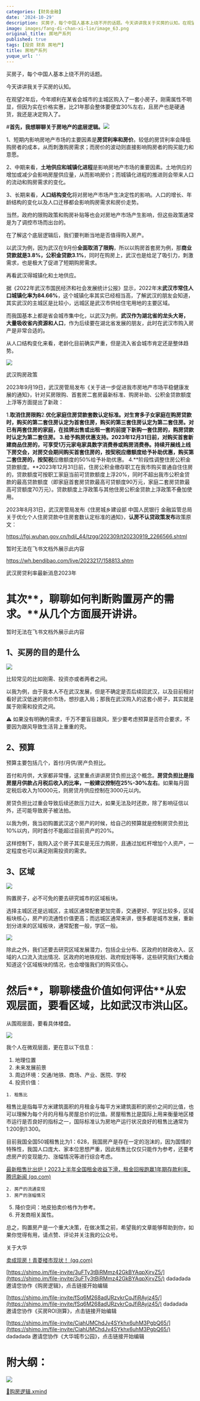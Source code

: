 ```yaml
---
categories: [财务金融]
date: '2024-10-29'
description: 买房子，每个中国人基本上绕不开的话题。今天讲讲我关于买房的认知。在观望2年后，今年顺利在某省会城市的主城区购入了一套小房子，刚需属性不明显，但因为实在价格实惠，比21年那会整体要便宜30%左右，且房产也是硬通货，我还是决定购入了。首先，我想聊聊关于房地产的底层逻辑。1、短期内影响房地产市场的主...
image: images/fang-di-chan-xi-lie/image_63.png
original_title: 房地产系列
published: true
tags: [投资 财务 房地产]
title: 房地产系列
yuque_url: ''
---
```


买房子，每个中国人基本上绕不开的话题。

今天讲讲我关于买房的认知。

在观望2年后，今年顺利在某省会城市的主城区购入了一套小房子，刚需属性不明显，但因为实在价格实惠，比21年那会整体要便宜30%左右，且房产也是硬通货，我还是决定购入了。

#**首先，我想聊聊关于房地产的底层逻辑。**![](/assets/images/fang-di-chan-xi-lie/image_63.png)

1、短期内影响房地产市场的主要因素是**房贷利率和房价**。较低的房贷利率会降低购房者的成本，从而刺激购房需求；而房价的波动则直接影响购房者的购买能力和意愿。

2、中期来看，**土地供应和城镇化进程**是影响房地产市场的重要因素。土地供应的增加或减少会影响房屋供应量，从而影响房价；而城镇化进程的推进则会带来人口的流动和购房需求的变化。

3、长期来看，**人口结构变化**将对房地产市场产生决定性的影响。人口的增长、年龄结构的变化以及人口迁移都会影响购房需求和房价走势。

当然，政府的限购政策和购房补贴等也会对房地产市场产生影响，但这些政策通常是为了调控市场而出台的。

在了解这个底层逻辑后，我们要判断当地是否值得购入房产。

以武汉为例，因为武汉在9月份**全面取消了限购**，所以以购房首套房为例，那**商业贷款就是3.8%，公积金贷款3.1%**，同时在购房上，武汉也是给足了吸引力，刺激需求，也是极大了促进了短期购房需求。

再看武汉得城镇化和土地供应。

据《2022年武汉市国民经济和社会发展统计公报》显示，2022年末**武汉市常住人口城镇化率为84.66%**，这个城镇化率其实已经相当高，了解武汉的朋友会知道，其实武汉的主城区是比较小，远城区是武汉市供给住宅用地的主要区域。

而我国基本上都是省会城市集中化，以武汉为例，**武汉作为湖北省的龙头大哥， 大量吸收省内资源和人口**，作为后续要在湖北省发展的朋友，此时在武汉市购入房产是非常合适的。

从人口结构变化来看，老龄化目前确实严重，但是流入省会城市肯定还是整体趋势。

![](/assets/images/fang-di-chan-xi-lie/image_62.png)

武汉购房政策

2023年9月19日，武汉房管局发布《关于进一步促进我市房地产市场平稳健康发展的通知》，针对买房限购、首套房二套房最新标准、购房补助、公积金贷款额度上浮等方面提出了新政：

  1.**取消住房限购**2.**优化家庭住房贷款套数认定标准。**对生育多子女家庭在购房贷款时，购买的第二套住房认定为首套住房，购买的第三套住房认定为第二套住房。对已有两套住房的家庭，在挂牌出售或出租一套的前提下新购一套住房的，购房贷款时认定为第二套住房。
  3.**给予购房优惠支持。**2023年12月31日前，对购买首套新建商品住房的，可享受**1万元家电家具数字消费券或购房消费券**。持续开展线上线下房交会，对房交会期间购买首套住房的，按契税应缴额度给予补助优惠，购买第二套住房的，按**契税**应缴额度的50%给予补助优惠。
  4.**阶段性调整住房公积金贷款额度。**2023年12月31日前，住房公积金缴存职工在我市购买普通自住住房的，贷款额度可按职工家庭当前可贷款额度上浮20%，同时不超出我市公积金贷款的最高贷款额度（即家庭首套房贷款最高可贷额度90万元，家庭二套房贷款最高可贷额度70万元）。贷款额度上浮政策与其他住房公积金贷款上浮政策不叠加使用。

2023年8月31日，武汉房管局发布《住房城乡建设部 中国人民银行 金融监管总局关于优化个人住房贷款中住房套数认定标准的通知》，**认房不认贷政策发布**政策原文：

https://fgj.wuhan.gov.cn/hdjl_44/tzgg/202309/t20230919_2266566.shtml

暂时无法在飞书文档外展示此内容

https://wh.bendibao.com/live/2023217/158813.shtm

武汉房贷利率最新消息2023年

# 其次**，聊聊如何判断购置房产的需求。**从几个方面展开讲讲。

暂时无法在飞书文档外展示此内容

## 1、买房的目的是什么

![](/assets/images/fang-di-chan-xi-lie/image_64.png)

比较常见的比如刚需、投资亦或者两者之间。

以我为例，由于我本人不在武汉发展，但是不确定是否后续回武汉，以及目前相对看好武汉低迷的房价市场，想抄底入局；那我在武汉购入的这套小房子，其实就是属于刚需和投资之间。

⚠️ 如果没有明确的需求，千万不要盲目跟风，至少要考虑预算是否符合要求，不要因为跟风导致生活背上重重的壳。

## 2、预算

预算主要包括几个，首付/月供/房产负担比。

首付和月供，大家都非常懂，这里重点讲讲房贷负担比这个概念。**房贷负担比是指房屋月供款占月税后收入的比率，一般建议控制在25%-30%左右**。如果每月固定税后收入为10000元，则房贷月供应控制在3000元以内。

房贷负担比过重会导致后续还款压力过大，如果无法及时还款，除了影响征信以外，还可能导致房子被法拍。

以我为例，我当初购置武汉这个房产的时候，给自己的预算就是控制房贷负担比10%以内，同时首付不能超过目前资产的20%。

这样控制下，我购入这个房子其实是无压力购房，且通过加杠杆增加个人资产，一定程度也可以满足刚需投资的需求。

## 3、区域

![](/assets/images/fang-di-chan-xi-lie/image_65.png)

购置房子，必不可免的要去研究城市的区域板块。

选择主城区还是远城区，主城区通常配套更加完善，交通更好、学区比较多，区域板块核心，房产的流通性价值更高；而远城区通常来讲，很多都是城市发展，重新划分进来的区域板块，通常配套一般，学区一般。

![](/assets/images/fang-di-chan-xi-lie/image_66.png)

除此之外，我们还要去研究区域发展潜力，包括企业分布、区政府的财政收入、区域的人口流入流出情况、区政府的地铁规划、政府规划等等，这些研究我们大概会知道这个区域板块的情况，也会增强我们的购买信心。

# 然后**，聊聊楼盘价值如何评估**从宏观层面，要看区域，比如武汉市洪山区。

从围观层面，要看具体楼盘。

![](/assets/images/fang-di-chan-xi-lie/image_67.png)

我个人在微观层面，更在意以下信息：

  1. 地理位置
  2. 未来发展前景
  3. 周边环境：交通/地铁、商场、产业、医院、学校
  4. 投资价值：

    1. 租售比

租售比是指每平方米建筑面积的月租金与每平方米建筑面积的房价之间的比值，也可以理解为每个月的月租与房屋总价的比值。房屋租售比是国际上用来衡量地区楼市运行是否良好的指标之一，国际标准认为房地产运行状况良好的租售比通常为1:200到1:300。

目前我国全国50城租售比为1：628，我国房产是存在一定的泡沫的，因为国情的特殊性，我国人口庞大、家本位思想严重，因此租售比仅仅只能作为参考，还要考虑房产的变现能力、涨幅情况等进行综合考虑。

[最新租售比出炉！2023上半年全国租金收益下滑，租金回报跑赢1年期存款利率_腾讯新闻 (qq.com)](https://new.qq.com/rain/a/20230714A0785M00)

    2. 房产的流通变现
    3. 房产的涨幅情况

  5. 降价空间：地皮拍卖价格作为参考。
  6. 开发商相关属性。

总之，购置房产是一个重大决策，在做决策之前，希望我的文章能够帮助到你，如果你觉得有用，请点赞、评论并关注我的公众号。

关于大华

[卖成现房！青菱楼市现状！ (qq.com)](https://mp.weixin.qq.com/s/lh05K3u8AQmWaYYqJ9ygZg)

[https://shimo.im/file-invite/3uFTy3tBiRMmz42GkBYAqpXjrvZ5/](https://shimo.im/file-invite/3uFTy3tBiRMmz42GkBYAqpXjrvZ5/) dadadada 邀请您协作《购房逻辑》，点击链接开始编辑

[https://shimo.im/file-invite/fSq6M268adURzvkrCqJfiRAyjz45/](https://shimo.im/file-invite/fSq6M268adURzvkrCqJfiRAyjz45/) dadadada 邀请您协作《买房ROI测算》，点击链接开始编辑

[https://shimo.im/file-invite/CiahUMChdJv4SYkhx6uhM3PgbQ65/](https://shimo.im/file-invite/CiahUMChdJv4SYkhx6uhM3PgbQ65/) dadadada 邀请您协作《大华城市公园》，点击链接开始编辑

# 附大纲：

![](/assets/images/fang-di-chan-xi-lie/image_68.jpeg)

[📎购房逻辑.xmind](https://www.yuque.com/attachments/yuque/0/2024/xmind/40701240/1730181497793-2bb13b43-973a-4555-abc7-45806c7a66f3.xmind)
